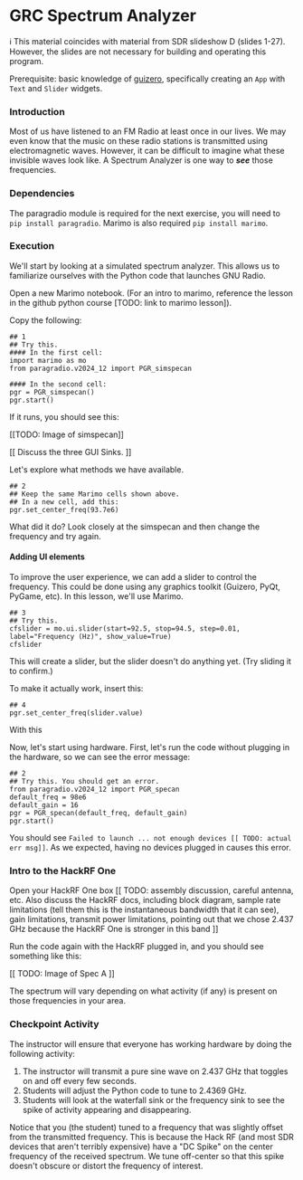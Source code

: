 
# GRC Spectrum Analyzer

ℹ️ This material coincides with material from SDR slideshow D (slides 1-27).  However, the slides are not necessary for building and operating this program.

Prerequisite: basic knowledge of [guizero](https://github.com/python-can-define-radio/python-course/blob/main/classroom_activities/Ch02_Advanced/03_guizero.md), specifically creating an `App` with `Text` and `Slider` widgets.

### Introduction

Most of us have listened to an FM Radio at least once in our lives. We may even know that the music on these radio stations is transmitted using electromagnetic waves. However, it can be difficult to imagine what these invisible waves look like. A Spectrum Analyzer is one way to **_see_** those frequencies. 

### Dependencies

The paragradio module is required for the next exercise, you will need to `pip install paragradio`.
Marimo is also required `pip install marimo`.

### Execution

We'll start by looking at a simulated spectrum analyzer. This allows us to familiarize ourselves with the Python code that launches GNU Radio.

Open a new Marimo notebook. (For an intro to marimo, reference the lesson in the github python course [TODO: link to marimo lesson]).

Copy the following:

```python3
## 1
## Try this.
#### In the first cell:
import marimo as mo
from paragradio.v2024_12 import PGR_simspecan

#### In the second cell:
pgr = PGR_simspecan()
pgr.start()
```

If it runs, you should see this:

[[TODO: Image of simspecan]]

[[ Discuss the three GUI Sinks. ]]

Let's explore what methods we have available.

```python3
## 2
## Keep the same Marimo cells shown above.
## In a new cell, add this:
pgr.set_center_freq(93.7e6)
```

What did it do? Look closely at the simspecan and then change the frequency and try again.

#### Adding UI elements

To improve the user experience, we can add a slider to control the frequency. This could be done using any graphics toolkit (Guizero, PyQt, PyGame, etc). In this lesson, we'll use Marimo.

```python3
## 3
## Try this.
cfslider = mo.ui.slider(start=92.5, stop=94.5, step=0.01, label="Frequency (Hz)", show_value=True)
cfslider
```

This will create a slider, but the slider doesn't do anything yet. (Try sliding it to confirm.)

To make it actually work, insert this:

```python3
## 4
pgr.set_center_freq(slider.value)
```

With this 

Now, let's start using hardware. First, let's run the code without plugging in the hardware, so we can see the error message:

```python3
## 2
## Try this. You should get an error.
from paragradio.v2024_12 import PGR_specan
default_freq = 98e6
default_gain = 16
pgr = PGR_specan(default_freq, default_gain)
pgr.start()
```

You should see `Failed to launch ... not enough devices [[ TODO: actual err msg]]`. As we expected, having no devices plugged in causes this error.

### Intro to the HackRF One

Open your HackRF One box [[ TODO: assembly discussion, careful antenna, etc. Also discuss the HackRF docs, including block diagram, sample rate limitations (tell them this is the instantaneous bandwidth that it can see), gain limitations, transmit power limitations, pointing out that we chose 2.437 GHz because the HackRF One is stronger in this band ]]

Run the code again with the HackRF plugged in, and you should see something like this:

[[ TODO: Image of Spec A ]]

The spectrum will vary depending on what activity (if any) is present on those frequencies in your area.

### Checkpoint Activity

The instructor will ensure that everyone has working hardware by doing the following activity:

1. The instructor will transmit a pure sine wave on 2.437 GHz that toggles on and off every few seconds.
2. Students will adjust the Python code to tune to 2.4369 GHz.
3. Students will look at the waterfall sink or the frequency sink to see the spike of activity appearing and disappearing.

Notice that you (the student) tuned to a frequency that was slightly offset from the transmitted frequency. This is because the Hack RF (and most SDR devices that aren't terribly expensive) have a "DC Spike" on the center frequency of the received spectrum. We tune off-center so that this spike doesn't obscure or distort the frequency of interest.
